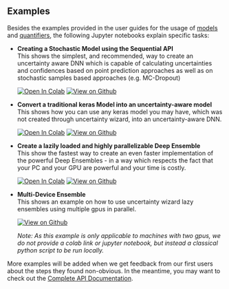 ## Examples


Besides the examples provided in the user guides for the usage of [models](./user_guide_models) 
and [quantifiers](./user_guide_quantifiers), the following Jupyter notebooks explain 
specific tasks:


- **Creating a Stochastic Model using the Sequential API**  
    This shows the simplest, and recommended, way to create an uncertainty aware DNN which
    is capable of calculating uncertainties and confidences based on point prediction approaches
    as well as on stochastic samples based approaches (e.g. MC-Dropout)
    
    <a class="reference external" href="https://colab.research.google.com/github/testingautomated-usi/uncertainty-wizard/blob/main/examples/MnistStochasticSequential.ipynb"><img alt="Open In Colab" src="https://colab.research.google.com/assets/colab-badge.svg"></a>
    <a class="reference external" href="https://github.com/testingautomated-usi/uncertainty-wizard/blob/main/examples/MnistStochasticSequential.ipynb"><img alt="View on Github" src="https://img.shields.io/badge/source-open%20in%20github-lightgrey"></a>
    
- **Convert a traditional keras Model into an uncertainty-aware model**  
    This shows how you can use any keras model you may have, which was not created through uncertainty wizard,
    into an uncertainty-aware DNN.
        
    <a class="reference external" href="https://colab.research.google.com/github/testingautomated-usi/uncertainty-wizard/blob/main/examples/LoadStochasticFromKeras.ipynb"><img alt="Open In Colab" src="https://colab.research.google.com/assets/colab-badge.svg"></a>
    <a class="reference external" href="https://github.com/testingautomated-usi/uncertainty-wizard/blob/main/examples/LoadStochasticFromKeras.ipynb"><img alt="View on Github" src="https://img.shields.io/badge/source-open%20in%20github-lightgrey"></a>
    
    
- **Create a lazily loaded and highly parallelizable Deep Ensemble**  
    This show the fastest way to create an even faster implementation of the powerful Deep Ensembles -
    in a way which respects the fact that your PC and your GPU are powerful and your time is costly.
    
    <a class="reference external" href="https://colab.research.google.com/github/testingautomated-usi/uncertainty-wizard/blob/main/examples/MnistEnsemble.ipynb"><img alt="Open In Colab" src="https://colab.research.google.com/assets/colab-badge.svg"></a>
    <a class="reference external" href="https://github.com/testingautomated-usi/uncertainty-wizard/blob/main/examples/MnistEnsemble.ipynb"><img alt="View on Github" src="https://img.shields.io/badge/source-open%20in%20github-lightgrey"></a>
   
- **Multi-Device Ensemble**  
    This shows an example on how to use uncertainty wizard lazy ensembles using multiple gpus in parallel.
      
    <a class="reference external" href="https://github.com/testingautomated-usi/uncertainty-wizard/blob/main/examples/multi_device.py"><img alt="View on Github" src="https://img.shields.io/badge/source-open%20in%20github-lightgrey"></a>

    *Note: As this example is only applicable to machines with two gpus, we do not provide a colab link or jupyter notebook,
    but instead a classical python script to be run locally.*

More examples will be added when we get feedback from our first users about the steps they found non-obvious.
In the meantime, you may want to check out the [Complete API Documentation](./complete_api).